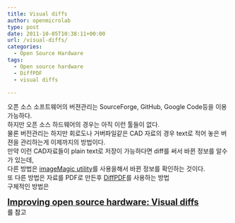```yaml
---
title: Visual diffs
author: openmicrolab
type: post
date: 2011-10-05T10:38:11+00:00
url: /visual-diffs/
categories:
  - Open Source Hardware
tags:
  - Open source hardware
  - DiffPDF
  - visual diffs

---
```

오픈 소스 소프트웨어의 버젼관리는 SourceForge, GitHub, Google Code등을 이용가능하다.  
하지만 오픈 소스 하드웨어의 경우는 아직 이런 툴들이 없다.  
물론 버전관리는 하지만 회로도나 거버파일같은 CAD 자료의 경우 text로 적어 놓은 버젼을 관리하는게 이제까지의 방법이다.  
만약 이런 CAD자료들이 plain text로 저장이 가능하다면 diff를 써서 바뀐 정보를 알수가 있는데,  
다른 방법은 <A title="[http://www.imagemagick.org/script/index.php]로 이동합니다." href="http://www.imagemagick.org/script/index.php" target=_blank>imageMagic utility</A>를 사용을해서 바뀐 정보를 확인하는 것이다.  
또 다른 방법은 자료를 PDF로 만든후 <A title="[http://www.qtrac.eu/diffpdf.html]로 이동합니다." href="http://www.qtrac.eu/diffpdf.html" target=_blank>DiffPDF</A>를 사용하는 방법  
구체적인 방법은 <SPAN style="TEXT-ALIGN: left; WIDOWS: 2; TEXT-TRANSFORM: none; BACKGROUND-COLOR: rgb(255,255,255); TEXT-INDENT: 0px; LETTER-SPACING: normal; FONT: 13px 'Trebuchet MS', 'Gill Sans', Helvetica, Arial, sans-serif; WHITE-SPACE: normal; ORPHANS: 2; COLOR: rgb(0,0,0); WORD-SPACING: 0px; -webkit-text-decorations-in-effect: none; -webkit-text-size-adjust: auto; -webkit-text-stroke-width: 0px" class=Apple-style-span>  


<H1 style="BACKGROUND-COLOR: transparent; MARGIN: 0px 5px 0px 0px; COLOR: rgb(0,0,0); FONT-SIZE: 1.4em; FONT-WEIGHT: 700; background-origin: initial; background-clip: initial">
  <A title="[http://www.evilmadscientist.com/article.php/visdiff]로 이동합니다." href="http://www.evilmadscientist.com/article.php/visdiff" target=_blank>Improving open source hardware: Visual diffs</A>
</H1></SPAN><FONT color=#000000>를 참고</FONT>